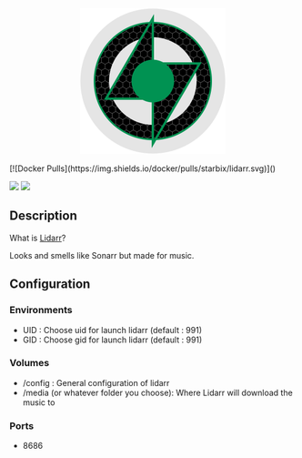 <p align="center">
  <img width="256" height="256" src="https://raw.githubusercontent.com/lidarr/Lidarr/develop/Logo/512.png">
</p>
[![Docker Pulls](https://img.shields.io/docker/pulls/starbix/lidarr.svg)]()

[![](https://images.microbadger.com/badges/version/starbix/lidarr.svg)](https://microbadger.com/images/starbix/lidarr)
[![](https://images.microbadger.com/badges/image/starbix/lidarr.svg)](https://microbadger.com/images/starbix/lidarr)

## Description
What is [Lidarr](http://lidarr.audio)?

Looks and smells like Sonarr but made for music.

## Configuration
### Environments
* UID : Choose uid for launch lidarr (default : 991)
* GID : Choose gid for launch lidarr (default : 991)

### Volumes
* /config : General configuration of lidarr
* /media (or whatever folder you choose): Where Lidarr will download the music to

### Ports
* 8686
